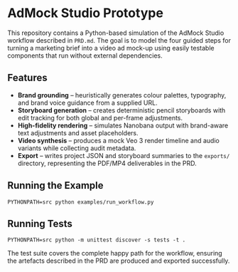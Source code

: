 # AdMock Studio Prototype

This repository contains a Python-based simulation of the AdMock Studio
workflow described in `PRD.md`. The goal is to model the four guided steps for
turning a marketing brief into a video ad mock-up using easily testable
components that run without external dependencies.

## Features

- **Brand grounding** – heuristically generates colour palettes, typography,
  and brand voice guidance from a supplied URL.
- **Storyboard generation** – creates deterministic pencil storyboards with
  edit tracking for both global and per-frame adjustments.
- **High-fidelity rendering** – simulates Nanobana output with brand-aware text
  adjustments and asset placeholders.
- **Video synthesis** – produces a mock Veo 3 render timeline and audio
  variants while collecting audit metadata.
- **Export** – writes project JSON and storyboard summaries to the `exports/`
  directory, representing the PDF/MP4 deliverables in the PRD.

## Running the Example

```
PYTHONPATH=src python examples/run_workflow.py
```

## Running Tests

```
PYTHONPATH=src python -m unittest discover -s tests -t .
```

The test suite covers the complete happy path for the workflow, ensuring the
artefacts described in the PRD are produced and exported successfully.
